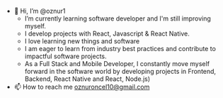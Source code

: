 - 👋 Hi, I’m @oznur1
  -  I’m currently learning software developer and I'm still improving myself.
  - I develop projects with React, Javascript & React Native.
  - I love learning new things and software
  - I am eager to learn from industry best practices and contribute to impactful software projects.
  - As a Full Stack and Mobile Developer, I constantly move myself forward in the software world by developing projects in Frontend, Backend, React Native and React, Node.js)
- 📫 How to reach me oznuroncel10@gmail.com
  

<!---
oznur1/oznur1 is a ✨ special ✨ repository because its `README.md` (this file) appears on your GitHub profile.
You can click the Preview link to take a look at your changes.
--->
